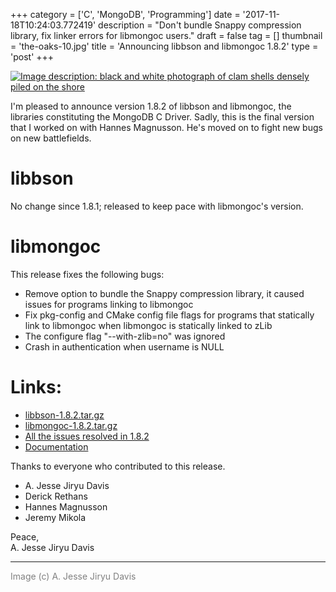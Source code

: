 +++
category = ['C', 'MongoDB', 'Programming']
date = '2017-11-18T10:24:03.772419'
description = "Don't bundle Snappy compression library, fix linker errors for libmongoc users."
draft = false
tag = []
thumbnail = 'the-oaks-10.jpg'
title = 'Announcing libbson and libmongoc 1.8.2'
type = 'post'
+++

[![Image description: black and white photograph of clam shells densely piled on the shore](the-oaks-10.jpg)](https://www.flickr.com/photos/emptysquare/30459588196)

I'm pleased to announce version 1.8.2 of libbson and libmongoc,
the libraries constituting the MongoDB C Driver. Sadly, this is the final version that I worked on with Hannes Magnusson. He's moved on to fight new bugs on new battlefields.

# **libbson**

No change since 1.8.1; released to keep pace with libmongoc's version.


# **libmongoc**

This release fixes the
following bugs:

* Remove option to bundle the Snappy compression library, it caused issues
for programs linking to libmongoc
* Fix pkg-config and CMake config file flags for programs that statically
link to libmongoc when libmongoc is statically linked to zLib
* The configure flag "--with-zlib=no" was ignored
* Crash in authentication when username is NULL


# **Links:**

* [libbson-1.8.2.tar.gz](https://github.com/mongodb/libbson/releases/download/1.8.2/libbson-1.8.2.tar.gz)
* [libmongoc-1.8.2.tar.gz](https://github.com/mongodb/mongo-c-driver/releases/download/1.8.2/mongo-c-driver-1.8.2.tar.gz)
* [All the issues resolved in 1.8.2](https://jira.mongodb.org/issues/?jql=project%3D%22C%20Driver%22%20and%20fixVersion%3D%221.8.2%22)
* [Documentation](http://mongoc.org/)


Thanks to everyone who contributed to this release.

<ul><li>A. Jesse Jiryu Davis<li>Derick Rethans<li>Hannes Magnusson<li>Jeremy Mikola</ul>

Peace,<br>
A. Jesse Jiryu Davis

***

<span style="color: gray">Image (c) A. Jesse Jiryu Davis</span>
